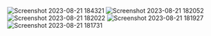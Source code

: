 
 ![Screenshot 2023-08-21 184321](https://github.com/ShamsReda/FlutterTask4-ICTHub/assets/142169393/08a3e9a8-ef0a-4938-817f-74a409714cd1)
![Screenshot 2023-08-21 182052](https://github.com/ShamsReda/FlutterTask4-ICTHub/assets/142169393/0a9d93a7-ddf0-4949-8dc1-c38e66252b96)
![Screenshot 2023-08-21 182022](https://github.com/ShamsReda/FlutterTask4-ICTHub/assets/142169393/5d35a063-e3f1-4b58-928d-4d83b86609d8)
![Screenshot 2023-08-21 181927](https://github.com/ShamsReda/FlutterTask4-ICTHub/assets/142169393/e36a1144-af2c-4571-b7da-aca772dc87db)
![Screenshot 2023-08-21 181731](https://github.com/ShamsReda/FlutterTask4-ICTHub/assets/142169393/929dd929-d734-48c9-846f-e284d0fe591f)
